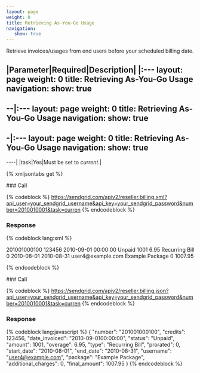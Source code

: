 ```yaml
---
layout: page
weight: 0
title: Retrieving As-You-Go Usage
navigation:
   show: true
---
```


Retrieve invoices/usages from end users before your scheduled billing date.

|Parameter|Required|Description|
|:---
layout: page
weight: 0
title: Retrieving As-You-Go Usage
navigation:
   show: true
---
--|:---
layout: page
weight: 0
title: Retrieving As-You-Go Usage
navigation:
   show: true
---
-|:---
layout: page
weight: 0
title: Retrieving As-You-Go Usage
navigation:
   show: true
---
----|
|task|Yes|Must be set to *current*.|

{% xmljsontabs get %}

<div markdown="1" class="tab-content">
<div markdown="1" class="tab-pane" id="get-xml">
### Call

{% codeblock %} https://sendgrid.com/apiv2/reseller.billing.xml?api_user=your_sendgrid_username&api_key=your_sendgrid_password&number=2010010001&task=curren {% endcodeblock %}

### Response


{% codeblock lang:xml %}
<?xml version="1.0" encoding="ISO-8859-1"?>

<usage>
   <invoices>
      <invoice>
         <number>201001000100</number>
         <credits>123456</credits>
         <date_invoiced>2010-09-01 00:00:00</date_invoiced>
         <status>Unpaid</status>
         <amount>1001</amount>
         <overage>6.95</overage>
         <type>Recurring Bill</type>
         <prorated>0</prorated>
         <start_date>2010-08-01</start_date>
         <end_date>2010-08-31</end_date>
         <username>user4@example.com</username>
         <package>Example Package</package>
         <additional_charges>0</additional_charges>
         <final_amount>1007.95</final_amount>
      </invoice>
   </invoices>
</usage>

{% endcodeblock %}


</div>
<div markdown="1" class="tab-pane active" id="get-json">
### Call

{% codeblock %} https://sendgrid.com/apiv2/reseller.billing.json?api_user=your_sendgrid_username&api_key=your_sendgrid_password&number=2010010001&task=curren {% endcodeblock %}

### Response


{% codeblock lang:javascript %}
{
  "number": "201001000100",
  "credits": 123456,
  "date_invoiced": "2010-09-0100:00:00",
  "status": "Unpaid",
  "amount": 1001,
  "overage": 6.95,
  "type": "Recurring Bill",
  "prorated": 0,
  "start_date": "2010-08-01",
  "end_date": "2010-08-31",
  "username": "user4@example.com",
  "package": "Example Package",
  "additional_charges": 0,
  "final_amount": 1007.95
}
{% endcodeblock %}


</div>
</div>

